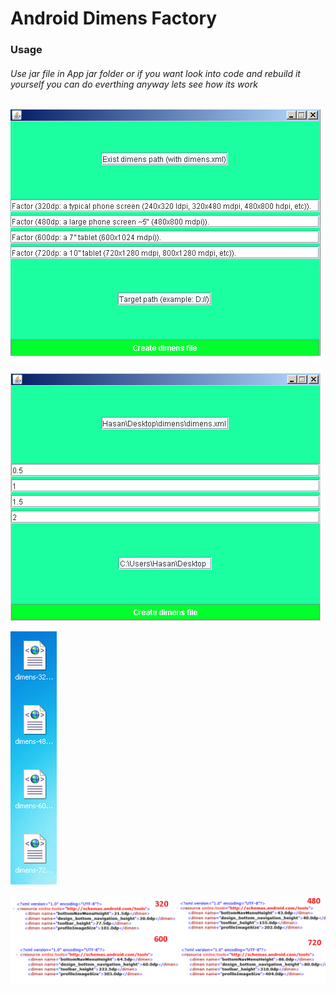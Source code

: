 # Android Dimens Factory

### Usage

###### Use jar file in App jar folder or if you want look into code and rebuild it yourself you can do everthing anyway lets see how its work

![](https://github.com/hasanatasoy/Android-Dimens-Factory/blob/master/images/appdef.png)

![](https://github.com/hasanatasoy/Android-Dimens-Factory/blob/master/images/app.png)

![](https://github.com/hasanatasoy/Android-Dimens-Factory/blob/master/images/app2.png)

![](https://github.com/hasanatasoy/Android-Dimens-Factory/blob/master/images/app3.png)
